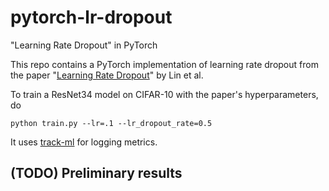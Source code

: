 # pytorch-lr-dropout
"Learning Rate Dropout" in PyTorch

This repo contains a PyTorch implementation of learning rate dropout from the paper "[Learning Rate Dropout](https://arxiv.org/abs/1912.00144)" by Lin et al.

To train a ResNet34 model on CIFAR-10 with the paper's hyperparameters, do

`python train.py --lr=.1 --lr_dropout_rate=0.5`

It uses [track-ml](https://github.com/richardliaw/track/tree/master/track) for logging metrics.

## (TODO) Preliminary results
